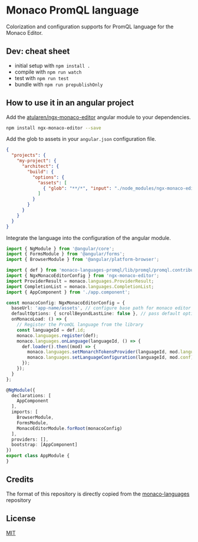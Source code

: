 # Monaco PromQL language

Colorization and configuration supports for PromQL language for the Monaco Editor.

## Dev: cheat sheet

* initial setup with `npm install .`
* compile with `npm run watch`
* test with `npm run test`
* bundle with `npm run prepublishOnly`

## How to use it in an angular project
Add the [atularen/ngx-monaco-editor](https://github.com/atularen/ngx-monaco-editor) angular module to your dependencies.

```bash
npm install ngx-monaco-editor --save
```

Add the glob to assets in your ``angular.json`` configuration file.

```json
{
  "projects": {
    "my-project": {
      "architect": {
        "build": {
          "options": {
            "assets": [
              { "glob": "**/*", "input": "./node_modules/ngx-monaco-editor/assets/monaco", "output": "./assets/monaco/" }
            ]
          }
        }
      }
    }
  }
}
```

Integrate the language into the configuration of the angular module.

```typescript
import { NgModule } from '@angular/core';
import { FormsModule } from '@angular/forms';
import { BrowserModule } from '@angular/platform-browser';

import { def } from 'monaco-languages-promql/lib/promql/promql.contribution';
import { NgxMonacoEditorConfig } from 'ngx-monaco-editor';
import ProviderResult = monaco.languages.ProviderResult;
import CompletionList = monaco.languages.CompletionList;
import { AppComponent } from './app.component';

const monacoConfig: NgxMonacoEditorConfig = {
  baseUrl: 'app-name/assets', // configure base path for monaco editor default: './assets'
  defaultOptions: { scrollBeyondLastLine: false }, // pass default options to be used
  onMonacoLoad: () => {
    // Register the PromQL language from the library
    const languageId = def.id;
    monaco.languages.register(def);
    monaco.languages.onLanguage(languageId, () => {
      def.loader().then((mod) => {
        monaco.languages.setMonarchTokensProvider(languageId, mod.language);
        monaco.languages.setLanguageConfiguration(languageId, mod.conf);
      });
    });
  }
};

@NgModule({
  declarations: [
    AppComponent
  ],
  imports: [
    BrowserModule,
    FormsModule,
    MonacoEditorModule.forRoot(monacoConfig)
  ],
  providers: [],
  bootstrap: [AppComponent]
})
export class AppModule {
}
```

## Credits
The format of this repository is directly copied from the [monaco-languages](https://github.com/microsoft/monaco-languages) repository

## License
[MIT](https://github.com/celian-garcia/monaco-languages-promql/blob/master/LICENSE.md)
